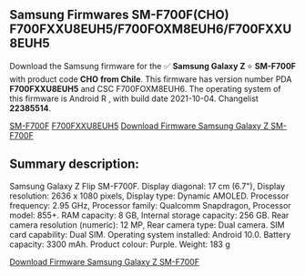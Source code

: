 <h2>Samsung Firmwares SM-F700F(CHO) F700FXXU8EUH5/F700FOXM8EUH6/F700FXXU8EUH5</h2>
Download the Samsung firmware for the ✅ <strong>Samsung Galaxy Z </strong> ⭐ <strong>SM-F700F</strong> with product code <strong>CHO</strong> <strong> from Chile</strong>. This firmware has version number PDA <strong>F700FXXU8EUH5</strong> and CSC F700FOXM8EUH6. The operating system of this firmware is Android R , with build date 2021-10-04. Changelist <strong>22385514</strong>.


[SM-F700F](https://samfirm.shop/samsung/model/SM-F700F)
[F700FXXU8EUH5](https://samfirm.shop/samsung/pda/F700FXXU8EUH5)
[Download Firmware Samsung Galaxy Z SM-F700F](https://samfirm.shop/samsung/firmware/462700)
<h2>Summary description:</h2>
<p>Samsung Galaxy Z Flip SM-F700F. Display diagonal: 17 cm (6.7"), Display resolution: 2636 x 1080 pixels, Display type: Dynamic AMOLED. Processor frequency: 2.95 GHz, Processor family: Qualcomm Snapdragon, Processor model: 855+. RAM capacity: 8 GB, Internal storage capacity: 256 GB. Rear camera resolution (numeric): 12 MP, Rear camera type: Dual camera. SIM card capability: Dual SIM. Operating system installed: Android 10.0. Battery capacity: 3300 mAh. Product colour: Purple. Weight: 183 g</p>


[Download Firmware Samsung Galaxy Z SM-F700F](https://samfirm.shop/samsung/firmware/462700)
